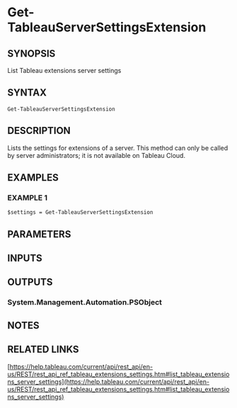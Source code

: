 # Get-TableauServerSettingsExtension

## SYNOPSIS
List Tableau extensions server settings

## SYNTAX

```
Get-TableauServerSettingsExtension
```

## DESCRIPTION
Lists the settings for extensions of a server.
This method can only be called by server administrators; it is not available on Tableau Cloud.

## EXAMPLES

### EXAMPLE 1
```
$settings = Get-TableauServerSettingsExtension
```

## PARAMETERS

## INPUTS

## OUTPUTS

### System.Management.Automation.PSObject
## NOTES

## RELATED LINKS

[https://help.tableau.com/current/api/rest_api/en-us/REST/rest_api_ref_tableau_extensions_settings.htm#list_tableau_extensions_server_settings](https://help.tableau.com/current/api/rest_api/en-us/REST/rest_api_ref_tableau_extensions_settings.htm#list_tableau_extensions_server_settings)

